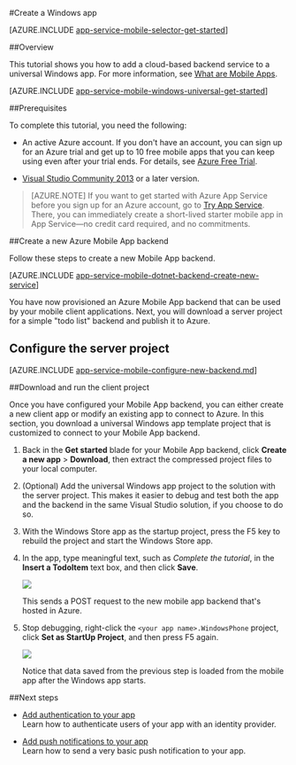 <properties
    pageTitle="Create a Windows Runtime 8.1 universal app on Azure App Service Mobile Apps | Microsoft Azure"
    description="Follow this tutorial to get started with using Azure mobile app backends for Windows Store development in C#, Visual Basic, or JavaScript."
    services="app-service\mobile"
    documentationCenter="windows"
    authors="ggailey777"
    manager="dwrede"
    editor=""/>

<tags
    ms.service="app-service-mobile"
    ms.workload="mobile"
    ms.tgt_pltfrm="mobile-windows"
    ms.devlang="dotnet"
    ms.topic="hero-article"
    ms.date="02/04/2016"
    ms.author="glenga"/>

#Create a Windows app

[AZURE.INCLUDE [app-service-mobile-selector-get-started](../../includes/app-service-mobile-selector-get-started.md)]

##Overview

This tutorial shows you how to add a cloud-based backend service to a universal Windows app. For more information, see [What are Mobile Apps](app-service-mobile-value-prop.md).

[AZURE.INCLUDE [app-service-mobile-windows-universal-get-started](../../includes/app-service-mobile-windows-universal-get-started.md)]

##Prerequisites

To complete this tutorial, you need the following:

* An active Azure account. If you don't have an account, you can sign up for an Azure trial and get up to 10 free mobile apps that you can keep using even after your trial ends. For details, see [Azure Free Trial](https://azure.microsoft.com/pricing/free-trial/).

* [Visual Studio Community 2013] or a later version.

>[AZURE.NOTE] If you want to get started with Azure App Service before you sign up for an Azure account, go to [Try App Service](https://tryappservice.azure.com/?appServiceName=mobile). There, you can immediately create a short-lived starter mobile app in App Service—no credit card required, and no commitments.

##Create a new Azure Mobile App backend

Follow these steps to create a new Mobile App backend.

[AZURE.INCLUDE [app-service-mobile-dotnet-backend-create-new-service](../../includes/app-service-mobile-dotnet-backend-create-new-service.md)]

You have now provisioned an Azure Mobile App backend that can be used by your mobile client applications. Next, you will download a server project for a simple "todo list" backend and publish it to Azure.

## Configure the server project

[AZURE.INCLUDE [app-service-mobile-configure-new-backend.md](../../includes/app-service-mobile-configure-new-backend.md)]

##Download and run the client project

Once you have configured your Mobile App backend, you can either create a new client app or modify an existing app to connect to Azure. In this section, you download a universal Windows app template project that is customized to connect to your Mobile App backend.

1. Back in the **Get started** blade for your Mobile App backend, click **Create a new app** > **Download**, then extract the compressed project files to your local computer.

3. (Optional) Add the universal Windows app project to the solution with the server project. This makes it easier to debug and test both the app and the backend in the same Visual Studio solution, if you choose to do so.

4. With the Windows Store app as the startup project, press the F5 key to rebuild the project and start the Windows Store app.

5. In the app, type meaningful text, such as *Complete the tutorial*, in the **Insert a TodoItem** text box, and then click **Save**.

    ![](./media/app-service-mobile-windows-store-dotnet-get-started/mobile-quickstart-startup.png)

    This sends a POST request to the new mobile app backend that's hosted in Azure.

6. Stop debugging, right-click the `<your app name>.WindowsPhone` project, click **Set as StartUp Project**, and then press F5 again.

    ![](./media/app-service-mobile-windows-store-dotnet-get-started/mobile-quickstart-completed-wp8.png)

    Notice that data saved from the previous step is loaded from the mobile app after the Windows app starts.

##Next steps

* [Add authentication to your app ](app-service-mobile-windows-store-dotnet-get-started-users.md)
  <br/>Learn how to authenticate users of your app with an identity provider.

* [Add push notifications to your app](app-service-mobile-windows-store-dotnet-get-started-push.md)
  <br/>Learn how to send a very basic push notification to your app.

<!-- Anchors. -->
<!-- Images. -->
<!-- URLs. -->
[Mobile App SDK]: http://go.microsoft.com/fwlink/?LinkId=257545
[Azure portal]: https://portal.azure.com/
[Visual Studio Community 2013]: https://go.microsoft.com/fwLink/p/?LinkID=534203


<!--HONumber=Apr16_HO1-->


